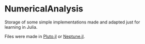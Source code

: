 # NumericalAnalysis

Storage of some simple implementations made and adapted just for learning in Julia.

Files were made in [Pluto.jl](https://github.com/fonsp/Pluto.jl) or [Neptune.jl](https://github.com/compleathorseplayer/Neptune.jl).

